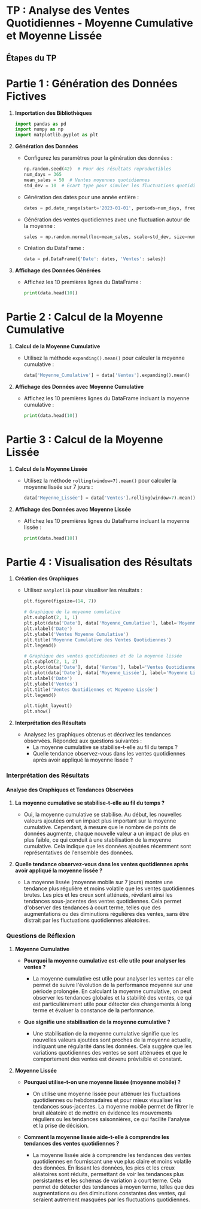 # TP : Analyse des Ventes Quotidiennes - Moyenne Cumulative et Moyenne Lissée

## Étapes du TP

# Partie 1 : Génération des Données Fictives

1. **Importation des Bibliothèques**
   ```python
   import pandas as pd
   import numpy as np
   import matplotlib.pyplot as plt
   ```

2. **Génération des Données**
   - Configurez les paramètres pour la génération des données :
     ```python
     np.random.seed(42)  # Pour des résultats reproductibles
     num_days = 365
     mean_sales = 50  # Ventes moyennes quotidiennes
     std_dev = 10  # Écart type pour simuler les fluctuations quotidiennes
     ```
   - Génération des dates pour une année entière :
     ```python
     dates = pd.date_range(start='2023-01-01', periods=num_days, freq='D')
     ```
   - Génération des ventes quotidiennes avec une fluctuation autour de la moyenne :
     ```python
     sales = np.random.normal(loc=mean_sales, scale=std_dev, size=num_days)
     ```
   - Création du DataFrame :
     ```python
     data = pd.DataFrame({'Date': dates, 'Ventes': sales})
     ```

3. **Affichage des Données Générées**
   - Affichez les 10 premières lignes du DataFrame :
     ```python
     print(data.head(10))
     ```

# Partie 2 : Calcul de la Moyenne Cumulative

1. **Calcul de la Moyenne Cumulative**
   - Utilisez la méthode `expanding().mean()` pour calculer la moyenne cumulative :
     ```python
     data['Moyenne_Cumulative'] = data['Ventes'].expanding().mean()
     ```

2. **Affichage des Données avec Moyenne Cumulative**
   - Affichez les 10 premières lignes du DataFrame incluant la moyenne cumulative :
     ```python
     print(data.head(10))
     ```

# Partie 3 : Calcul de la Moyenne Lissée

1. **Calcul de la Moyenne Lissée**
   - Utilisez la méthode `rolling(window=7).mean()` pour calculer la moyenne lissée sur 7 jours :
     ```python
     data['Moyenne_Lissée'] = data['Ventes'].rolling(window=7).mean()
     ```

2. **Affichage des Données avec Moyenne Lissée**
   - Affichez les 10 premières lignes du DataFrame incluant la moyenne lissée :
     ```python
     print(data.head(10))
     ```

# Partie 4 : Visualisation des Résultats

1. **Création des Graphiques**
   - Utilisez `matplotlib` pour visualiser les résultats :
     ```python
     plt.figure(figsize=(14, 7))

     # Graphique de la moyenne cumulative
     plt.subplot(2, 1, 1)
     plt.plot(data['Date'], data['Moyenne_Cumulative'], label='Moyenne Cumulative')
     plt.xlabel('Date')
     plt.ylabel('Ventes Moyenne Cumulative')
     plt.title('Moyenne Cumulative des Ventes Quotidiennes')
     plt.legend()

     # Graphique des ventes quotidiennes et de la moyenne lissée
     plt.subplot(2, 1, 2)
     plt.plot(data['Date'], data['Ventes'], label='Ventes Quotidiennes')
     plt.plot(data['Date'], data['Moyenne_Lissée'], label='Moyenne Lissée (7 jours)', color='orange')
     plt.xlabel('Date')
     plt.ylabel('Ventes')
     plt.title('Ventes Quotidiennes et Moyenne Lissée')
     plt.legend()

     plt.tight_layout()
     plt.show()
     ```

2. **Interprétation des Résultats**
   - Analysez les graphiques obtenus et décrivez les tendances observées. Répondez aux questions suivantes :
     - La moyenne cumulative se stabilise-t-elle au fil du temps ?
     - Quelle tendance observez-vous dans les ventes quotidiennes après avoir appliqué la moyenne lissée ?


### Interprétation des Résultats

#### Analyse des Graphiques et Tendances Observées

1. **La moyenne cumulative se stabilise-t-elle au fil du temps ?**
   - Oui, la moyenne cumulative se stabilise. Au début, les nouvelles valeurs ajoutées ont un impact plus important sur la moyenne cumulative. Cependant, à mesure que le nombre de points de données augmente, chaque nouvelle valeur a un impact de plus en plus faible, ce qui conduit à une stabilisation de la moyenne cumulative. Cela indique que les données ajoutées récemment sont représentatives de l'ensemble des données.

2. **Quelle tendance observez-vous dans les ventes quotidiennes après avoir appliqué la moyenne lissée ?**
   - La moyenne lissée (moyenne mobile sur 7 jours) montre une tendance plus régulière et moins volatile que les ventes quotidiennes brutes. Les pics et les creux sont atténués, révélant ainsi les tendances sous-jacentes des ventes quotidiennes. Cela permet d'observer des tendances à court terme, telles que des augmentations ou des diminutions régulières des ventes, sans être distrait par les fluctuations quotidiennes aléatoires.

### Questions de Réflexion

1. **Moyenne Cumulative**

   - **Pourquoi la moyenne cumulative est-elle utile pour analyser les ventes ?**
     - La moyenne cumulative est utile pour analyser les ventes car elle permet de suivre l'évolution de la performance moyenne sur une période prolongée. En calculant la moyenne cumulative, on peut observer les tendances globales et la stabilité des ventes, ce qui est particulièrement utile pour détecter des changements à long terme et évaluer la constance de la performance.

   - **Que signifie une stabilisation de la moyenne cumulative ?**
     - Une stabilisation de la moyenne cumulative signifie que les nouvelles valeurs ajoutées sont proches de la moyenne actuelle, indiquant une régularité dans les données. Cela suggère que les variations quotidiennes des ventes se sont atténuées et que le comportement des ventes est devenu prévisible et constant.

2. **Moyenne Lissée**

   - **Pourquoi utilise-t-on une moyenne lissée (moyenne mobile) ?**
     - On utilise une moyenne lissée pour atténuer les fluctuations quotidiennes ou hebdomadaires et pour mieux visualiser les tendances sous-jacentes. La moyenne mobile permet de filtrer le bruit aléatoire et de mettre en évidence les mouvements réguliers ou les tendances saisonnières, ce qui facilite l'analyse et la prise de décision.

   - **Comment la moyenne lissée aide-t-elle à comprendre les tendances des ventes quotidiennes ?**
     - La moyenne lissée aide à comprendre les tendances des ventes quotidiennes en fournissant une vue plus claire et moins volatile des données. En lissant les données, les pics et les creux aléatoires sont réduits, permettant de voir les tendances plus persistantes et les schémas de variation à court terme. Cela permet de détecter des tendances à moyen terme, telles que des augmentations ou des diminutions constantes des ventes, qui seraient autrement masquées par les fluctuations quotidiennes.

